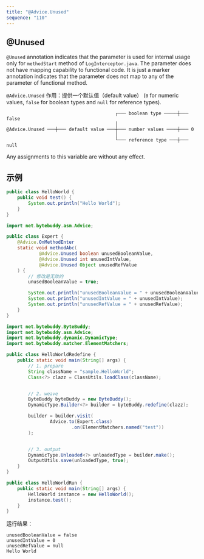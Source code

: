 ```yaml
---
title: "@Advice.Unused"
sequence: "110"
---
```


## @Unused

`@Unused` annotation indicates that the parameter is used for internal usage only for
`methodStart` method of `LogInterceptor.java`.
The parameter does not have mapping capability to functional code.
It is just a marker annotation indicates that
the parameter does not map to any of the parameter of functional method.

`@Advice.Unused` 作用：提供一个默认值（default value）
(`0` for numeric values, `false` for boolean types and `null` for reference types).

```text
                                        ┌─── boolean type ─────┼─── false
                                        │
@Advice.Unused ───┼─── default value ───┼─── number values ────┼─── 0
                                        │
                                        └─── reference type ───┼─── null
```

Any assignments to this variable are without any effect.

## 示例

```java
public class HelloWorld {
    public void test() {
        System.out.println("Hello World");
    }
}
```

```java
import net.bytebuddy.asm.Advice;

public class Expert {
    @Advice.OnMethodEnter
    static void methodAbc(
            @Advice.Unused boolean unusedBooleanValue,
            @Advice.Unused int unusedIntValue,
            @Advice.Unused Object unusedRefValue
    ) {
        // 修改是无效的
        unusedBooleanValue = true;

        System.out.println("unusedBooleanValue = " + unusedBooleanValue);
        System.out.println("unusedIntValue = " + unusedIntValue);
        System.out.println("unusedRefValue = " + unusedRefValue);
    }
}
```

```java
import net.bytebuddy.ByteBuddy;
import net.bytebuddy.asm.Advice;
import net.bytebuddy.dynamic.DynamicType;
import net.bytebuddy.matcher.ElementMatchers;

public class HelloWorldRedefine {
    public static void main(String[] args) {
        // 1. prepare
        String className = "sample.HelloWorld";
        Class<?> clazz = ClassUtils.loadClass(className);


        // 2. weave
        ByteBuddy byteBuddy = new ByteBuddy();
        DynamicType.Builder<?> builder = byteBuddy.redefine(clazz);

        builder = builder.visit(
                Advice.to(Expert.class)
                        .on(ElementMatchers.named("test"))
        );


        // 3. output
        DynamicType.Unloaded<?> unloadedType = builder.make();
        OutputUtils.save(unloadedType, true);
    }
}
```

```java
public class HelloWorldRun {
    public static void main(String[] args) {
        HelloWorld instance = new HelloWorld();
        instance.test();
    }
}
```

运行结果：

```text
unusedBooleanValue = false
unusedIntValue = 0
unusedRefValue = null
Hello World
```

